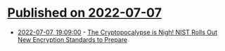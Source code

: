 # [Published on 2022-07-07](index.md)

* [2022-07-07, 19:09:00](https://soylentnews.org/article.pl?sid=22/07/07/0327257&from=rss) - [The Cryptopocalypse is Nigh! NIST Rolls Out New Encryption Standards to Prepare](https://soylentnews.org/article.pl?sid=22/07/07/0327257&from=rss)
